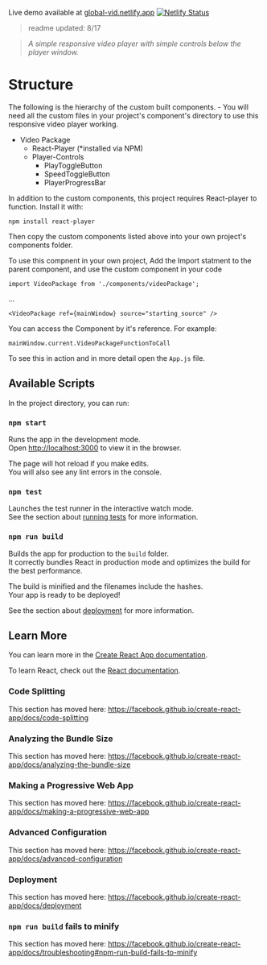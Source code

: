 Live demo available at [global-vid.netlify.app](https://global-vid.netlify.app/) 
[![Netlify Status](https://api.netlify.com/api/v1/badges/177b38c6-870d-4e09-89ae-f00a6d97ba54/deploy-status)](https://app.netlify.com/sites/global-vid/deploys)


> readme updated: 8/17

> *A simple responsive video player with simple controls below the player window.*

# Structure
The following is the hierarchy of the custom built components. - You will need all the custom files in your project's component's directory to use this responsive video player working.
- Video Package
  - React-Player (*installed via NPM)
  - Player-Controls
    - PlayToggleButton
    - SpeedToggleButton
    - PlayerProgressBar

In addition to the custom components, this project requires React-player to function. Install it with: 

`npm install react-player`

Then copy the custom components listed above into your own project's components folder.

To use this compnent in your own project, Add the Import statment to the parent component, and use the custom component in your code

` import VideoPackage from './components/videoPackage'; `

...

`<VideoPackage ref={mainWindow} source="starting_source" />`

You can access the Component by it's reference. For example:

`mainWindow.current.VideoPackageFunctionToCall`

To see this in action and in more detail open the `App.js` file.


## Available Scripts

In the project directory, you can run:

### `npm start`

Runs the app in the development mode.<br />
Open [http://localhost:3000](http://localhost:3000) to view it in the browser.

The page will hot reload if you make edits.<br />
You will also see any lint errors in the console.

### `npm test`

Launches the test runner in the interactive watch mode.<br />
See the section about [running tests](https://facebook.github.io/create-react-app/docs/running-tests) for more information.

### `npm run build`

Builds the app for production to the `build` folder.<br />
It correctly bundles React in production mode and optimizes the build for the best performance.

The build is minified and the filenames include the hashes.<br />
Your app is ready to be deployed!

See the section about [deployment](https://facebook.github.io/create-react-app/docs/deployment) for more information.

## Learn More

You can learn more in the [Create React App documentation](https://facebook.github.io/create-react-app/docs/getting-started).

To learn React, check out the [React documentation](https://reactjs.org/).

### Code Splitting

This section has moved here: https://facebook.github.io/create-react-app/docs/code-splitting

### Analyzing the Bundle Size

This section has moved here: https://facebook.github.io/create-react-app/docs/analyzing-the-bundle-size

### Making a Progressive Web App

This section has moved here: https://facebook.github.io/create-react-app/docs/making-a-progressive-web-app

### Advanced Configuration

This section has moved here: https://facebook.github.io/create-react-app/docs/advanced-configuration

### Deployment

This section has moved here: https://facebook.github.io/create-react-app/docs/deployment

### `npm run build` fails to minify

This section has moved here: https://facebook.github.io/create-react-app/docs/troubleshooting#npm-run-build-fails-to-minify
